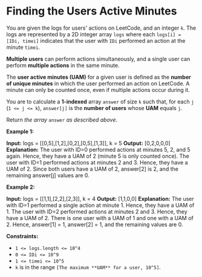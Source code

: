 # Finding the Users Active Minutes

You are given the logs for users' actions on LeetCode, and an integer `k`. The logs are represented by a 2D integer array `logs` where each `logs[i] = [IDi, timei]` indicates that the user with `IDi` performed an action at the minute `timei`.

**Multiple users** can perform actions simultaneously, and a single user can perform **multiple actions** in the same minute.

The **user active minutes (UAM)** for a given user is defined as the **number of unique minutes** in which the user performed an action on LeetCode. A minute can only be counted once, even if multiple actions occur during it.

You are to calculate a **1-indexed** array `answer` of size `k` such that, for each `j` (`1 <= j <= k`), `answer[j]` is the **number of users** whose **UAM** equals `j`.

Return _the array_ `answer` _as described above_.

**Example 1:**

**Input:** logs = \[\[0,5\],\[1,2\],\[0,2\],\[0,5\],\[1,3\]\], k = 5
**Output:** \[0,2,0,0,0\]
**Explanation:**
The user with ID=0 performed actions at minutes 5, 2, and 5 again. Hence, they have a UAM of 2 (minute 5 is only counted once).
The user with ID=1 performed actions at minutes 2 and 3. Hence, they have a UAM of 2.
Since both users have a UAM of 2, answer\[2\] is 2, and the remaining answer\[j\] values are 0.

**Example 2:**

**Input:** logs = \[\[1,1\],\[2,2\],\[2,3\]\], k = 4
**Output:** \[1,1,0,0\]
**Explanation:**
The user with ID=1 performed a single action at minute 1. Hence, they have a UAM of 1.
The user with ID=2 performed actions at minutes 2 and 3. Hence, they have a UAM of 2.
There is one user with a UAM of 1 and one with a UAM of 2.
Hence, answer\[1\] = 1, answer\[2\] = 1, and the remaining values are 0.

**Constraints:**

* `1 <= logs.length <= 10^4`
* `0 <= IDi <= 10^9`
* `1 <= timei <= 10^5`
* `k` is in the range `[The maximum **UAM** for a user, 10^5]`.
